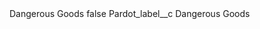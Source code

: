 <?xml version="1.0" encoding="UTF-8"?>
<CustomMetadata xmlns="http://soap.sforce.com/2006/04/metadata" xmlns:xsi="http://www.w3.org/2001/XMLSchema-instance" xmlns:xsd="http://www.w3.org/2001/XMLSchema">
    <label>Dangerous Goods</label>
    <protected>false</protected>
    <values>
        <field>Pardot_label__c</field>
        <value xsi:type="xsd:string">Dangerous Goods</value>
    </values>
</CustomMetadata>
